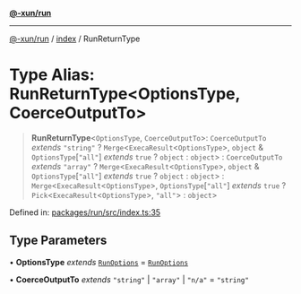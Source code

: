 [**@-xun/run**](../../README.md)

***

[@-xun/run](../../README.md) / [index](../README.md) / RunReturnType

# Type Alias: RunReturnType\<OptionsType, CoerceOutputTo\>

> **RunReturnType**\<`OptionsType`, `CoerceOutputTo`\>: `CoerceOutputTo` *extends* `"string"` ? `Merge`\<`ExecaResult`\<`OptionsType`\>, `object` & `OptionsType`\[`"all"`\] *extends* `true` ? `object` : `object`\> : `CoerceOutputTo` *extends* `"array"` ? `Merge`\<`ExecaResult`\<`OptionsType`\>, `object` & `OptionsType`\[`"all"`\] *extends* `true` ? `object` : `object`\> : `Merge`\<`ExecaResult`\<`OptionsType`\>, `OptionsType`\[`"all"`\] *extends* `true` ? `Pick`\<`ExecaResult`\<`OptionsType`\>, `"all"`\> : `object`\>

Defined in: [packages/run/src/index.ts:35](https://github.com/Xunnamius/exec-utils/blob/99f80c9423153055098aa3bf7b6f903f3ee1b65f/packages/run/src/index.ts#L35)

## Type Parameters

• **OptionsType** *extends* [`RunOptions`](RunOptions.md) = [`RunOptions`](RunOptions.md)

• **CoerceOutputTo** *extends* `"string"` \| `"array"` \| `"n/a"` = `"string"`
